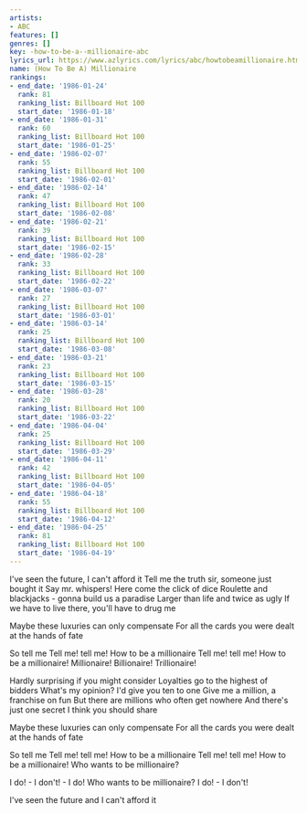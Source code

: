 ```yaml
---
artists:
- ABC
features: []
genres: []
key: -how-to-be-a--millionaire-abc
lyrics_url: https://www.azlyrics.com/lyrics/abc/howtobeamillionaire.html
name: (How To Be A) Millionaire
rankings:
- end_date: '1986-01-24'
  rank: 81
  ranking_list: Billboard Hot 100
  start_date: '1986-01-18'
- end_date: '1986-01-31'
  rank: 60
  ranking_list: Billboard Hot 100
  start_date: '1986-01-25'
- end_date: '1986-02-07'
  rank: 55
  ranking_list: Billboard Hot 100
  start_date: '1986-02-01'
- end_date: '1986-02-14'
  rank: 47
  ranking_list: Billboard Hot 100
  start_date: '1986-02-08'
- end_date: '1986-02-21'
  rank: 39
  ranking_list: Billboard Hot 100
  start_date: '1986-02-15'
- end_date: '1986-02-28'
  rank: 33
  ranking_list: Billboard Hot 100
  start_date: '1986-02-22'
- end_date: '1986-03-07'
  rank: 27
  ranking_list: Billboard Hot 100
  start_date: '1986-03-01'
- end_date: '1986-03-14'
  rank: 25
  ranking_list: Billboard Hot 100
  start_date: '1986-03-08'
- end_date: '1986-03-21'
  rank: 23
  ranking_list: Billboard Hot 100
  start_date: '1986-03-15'
- end_date: '1986-03-28'
  rank: 20
  ranking_list: Billboard Hot 100
  start_date: '1986-03-22'
- end_date: '1986-04-04'
  rank: 25
  ranking_list: Billboard Hot 100
  start_date: '1986-03-29'
- end_date: '1986-04-11'
  rank: 42
  ranking_list: Billboard Hot 100
  start_date: '1986-04-05'
- end_date: '1986-04-18'
  rank: 55
  ranking_list: Billboard Hot 100
  start_date: '1986-04-12'
- end_date: '1986-04-25'
  rank: 81
  ranking_list: Billboard Hot 100
  start_date: '1986-04-19'
---
```


I've seen the future, I can't afford it
Tell me the truth sir, someone just bought it
Say mr. whispers! Here come the click of dice
Roulette and blackjacks - gonna build us a paradise
Larger than life and twice as ugly
If we have to live there, you'll have to drug me

Maybe these luxuries can only compensate
For all the cards you were dealt at the hands of fate

So tell me
Tell me! tell me! How to be a millionaire
Tell me! tell me! How to be a millionaire!
Millionaire! Billionaire! Trillionaire!

Hardly surprising if you might consider
Loyalties go to the highest of bidders
What's my opinion? I'd give you ten to one
Give me a million, a franchise on fun
But there are millions who often get nowhere
And there's just one secret I think you should share

Maybe these luxuries can only compensate
For all the cards you were dealt at the hands of fate

So tell me
Tell me! tell me! How to be a millionaire
Tell me! tell me! How to be a millionaire!
Who wants to be millionaire?

I do! - I don't! - I do!
Who wants to be millionaire?
I do! - I don't!

I've seen the future and I can't afford it



